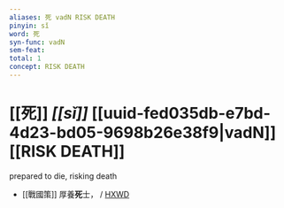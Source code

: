 ```yaml
---
aliases: 死 vadN RISK DEATH
pinyin: sǐ
word: 死
syn-func: vadN
sem-feat: 
total: 1
concept: RISK DEATH 
---
```

# [[死]] *[[sǐ]]*  [[uuid-fed035db-e7bd-4d23-bd05-9698b26e38f9|vadN]] [[RISK DEATH]]
prepared to die, risking death
 - [[戰國策]] 厚養**死**士， / [HXWD](https://hxwd.org/textview.html?location=KR2e0003_tls_047-3a.42)